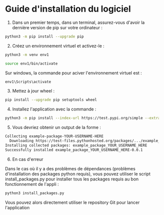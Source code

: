 # Guide d'installation du logiciel


1. Dans un premier temps, dans un terminal, assurez-vous d'avoir la dernière version de pip sur votre ordinateur : 

``` bash
python3 -m pip install --upgrade pip
```

2. Créez un environnement virtuel et activez-le : 

```bash
python3 -m venv env1

source env1/bin/activate
```

Sur windows, la commande pour aciver l'environnement virtuel est : 

```bash
env1\Scripts\activate
```

3. Mettez à jour wheel : 

```bash
pip install --upgrade pip setuptools wheel
```

4. Installez l'application avec la commande : 

```bash
python3 -m pip install --index-url https://test.pypi.org/simple --extra-index-url https://pypi.org/simple projet-4bim-test-1-agnc==0.1.3
```

5. Vous devriez obtenir un output de la forme : 

```bash
Collecting example-package-YOUR-USERNAME-HERE
  Downloading https://test-files.pythonhosted.org/packages/.../example_package_YOUR_USERNAME_HERE_0.0.1-py3-none-any.whl
Installing collected packages: example_package_YOUR_USERNAME_HERE
Successfully installed example_package_YOUR_USERNAME_HERE-0.0.1
```

6. En cas d'erreur 

Dans le cas où il y a des problèmes de dépendances (problèmes d'installation des packages python requis), vous pouvez utiliser le script install_packages.py pour installer tous les packages requis au bon fonctionnement de l'appli :

```bash
python3 install_packages.py
```

Vous pouvez alors directement utiliser le repository Git pour lancer l'application